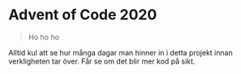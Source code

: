 # Advent of Code 2020

> Ho ho ho

Alltid kul att se hur många dagar man hinner in i detta projekt innan verkligheten tar över. Får se om det blir mer kod på sikt.
